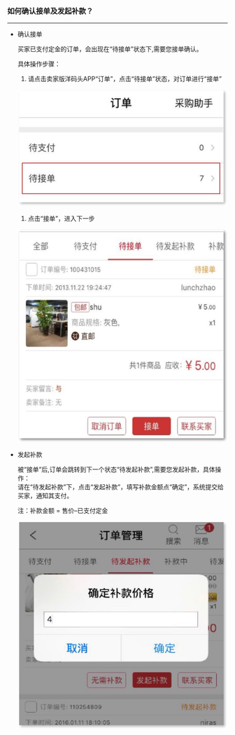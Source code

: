 ### 如何确认接单及发起补款？

---

* 确认接单

  买家已支付定金的订单，会出现在“待接单”状态下,需要您接单确认。

  具体操作步骤：  
  1. 请点击卖家版洋码头APP“订单”，点击“待接单”状态，对订单进行“接单”

  ![](/order-management/images/jdbk_1.jpg)

  1. 点击“接单”，进入下一步

  ![](/order-management/images/jdbk_2.jpg)

* 发起补款

  被“接单”后,订单会跳转到下一个状态“待发起补款”,需要您发起补款，具体操作：  
  请在“待发起补款”下，点击“发起补款”，填写补款金额点“确定”，系统提交给买家，通知其支付。

  注：补款金额 = 售价–已支付定金

  ![](/order-management/images/jdbk_3.jpg)



